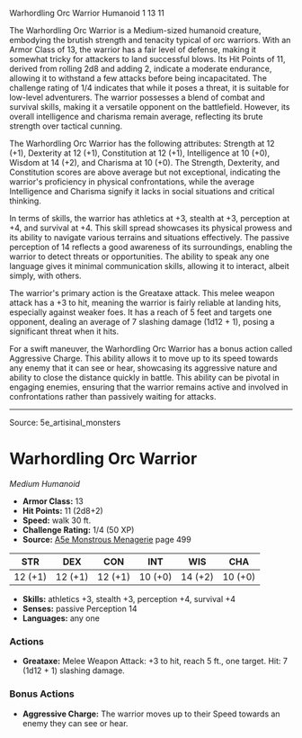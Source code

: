 <MonsterName/>Warhordling Orc Warrior</MonsterName>
<CreatureType/>Humanoid</CreatureType>
<CR/>1</CR>
<AC/>13</AC>
<HP/>11</HP>
<summary>The Warhordling Orc Warrior is a Medium-sized humanoid creature, embodying the brutish strength and tenacity typical of orc warriors. With an Armor Class of 13, the warrior has a fair level of defense, making it somewhat tricky for attackers to land successful blows. Its Hit Points of 11, derived from rolling 2d8 and adding 2, indicate a moderate endurance, allowing it to withstand a few attacks before being incapacitated. The challenge rating of 1/4 indicates that while it poses a threat, it is suitable for low-level adventurers. The warrior possesses a blend of combat and survival skills, making it a versatile opponent on the battlefield. However, its overall intelligence and charisma remain average, reflecting its brute strength over tactical cunning.</summary>

<detail>

The Warhordling Orc Warrior has the following attributes: Strength at 12 (+1), Dexterity at 12 (+1), Constitution at 12 (+1), Intelligence at 10 (+0), Wisdom at 14 (+2), and Charisma at 10 (+0). The Strength, Dexterity, and Constitution scores are above average but not exceptional, indicating the warrior's proficiency in physical confrontations, while the average Intelligence and Charisma signify it lacks in social situations and critical thinking.

In terms of skills, the warrior has athletics at +3, stealth at +3, perception at +4, and survival at +4. This skill spread showcases its physical prowess and its ability to navigate various terrains and situations effectively. The passive perception of 14 reflects a good awareness of its surroundings, enabling the warrior to detect threats or opportunities. The ability to speak any one language gives it minimal communication skills, allowing it to interact, albeit simply, with others.

The warrior's primary action is the Greataxe attack. This melee weapon attack has a +3 to hit, meaning the warrior is fairly reliable at landing hits, especially against weaker foes. It has a reach of 5 feet and targets one opponent, dealing an average of 7 slashing damage (1d12 + 1), posing a significant threat when it hits.

For a swift maneuver, the Warhordling Orc Warrior has a bonus action called Aggressive Charge. This ability allows it to move up to its speed towards any enemy that it can see or hear, showcasing its aggressive nature and ability to close the distance quickly in battle. This ability can be pivotal in engaging enemies, ensuring that the warrior remains active and involved in confrontations rather than passively waiting for attacks.</detail>



---

Source: 5e_artisinal_monsters

# Warhordling Orc Warrior

*Medium* *Humanoid*

- **Armor Class:** 13
- **Hit Points:** 11 (2d8+2)
- **Speed:** walk 30 ft.
- **Challenge Rating:** 1/4 (50 XP)
- **Source:** [A5e Monstrous Menagerie](https://enpublishingrpg.com/products/level-up-monstrous-menagerie-a5e) page 499

| STR | DEX | CON | INT | WIS | CHA |
| --- | --- | --- | --- | --- | --- |
| 12 (+1) | 12 (+1) | 12 (+1) | 10 (+0) | 14 (+2) | 10 (+0) |

- **Skills:** athletics +3, stealth +3, perception +4, survival +4
- **Senses:** passive Perception 14
- **Languages:** any one

### Actions

- **Greataxe:** Melee Weapon Attack: +3 to hit, reach 5 ft., one target. Hit: 7 (1d12 + 1) slashing damage.

### Bonus Actions

- **Aggressive Charge:** The warrior moves up to their Speed towards an enemy they can see or hear.




